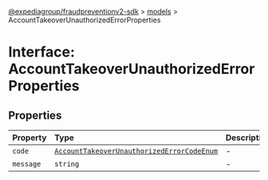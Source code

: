 [@expediagroup/fraudpreventionv2-sdk](../../index.md) > [models](../index.md) > AccountTakeoverUnauthorizedErrorProperties

# Interface: AccountTakeoverUnauthorizedErrorProperties

## Properties

| Property | Type | Description | Source |
| :------ | :------ | :------ | :------ |
| `code` | [`AccountTakeoverUnauthorizedErrorCodeEnum`](../type-aliases/AccountTakeoverUnauthorizedErrorCodeEnum.md) | - | models/AccountTakeoverUnauthorizedError.ts:61 |
| `message` | `string` | - | models/AccountTakeoverUnauthorizedError.ts:62 |
